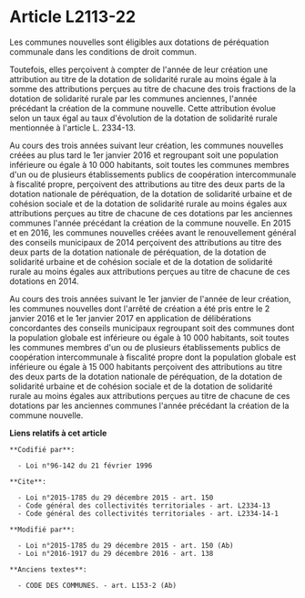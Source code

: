 # Article L2113-22

Les communes nouvelles sont éligibles aux dotations de péréquation communale dans les conditions de droit commun. 

Toutefois, elles perçoivent à compter de l'année de leur création une attribution au titre de la dotation de solidarité
rurale au moins égale à la somme des attributions perçues au titre de chacune des trois fractions de la dotation de
solidarité rurale par les communes anciennes, l'année précédant la création de la commune nouvelle. Cette attribution évolue
selon un taux égal au taux d'évolution de la dotation de solidarité rurale mentionnée à l'article L. 2334-13.

Au cours des trois années suivant leur création, les communes nouvelles créées au plus tard le 1er janvier 2016 et regroupant
soit une population inférieure ou égale à 10 000 habitants, soit toutes les communes membres d'un ou de plusieurs
établissements publics de coopération intercommunale à fiscalité propre, perçoivent des attributions au titre des deux parts
de la dotation nationale de péréquation, de la dotation de solidarité urbaine et de cohésion sociale et de la dotation de
solidarité rurale au moins égales aux attributions perçues au titre de chacune de ces dotations par les anciennes communes
l'année précédant la création de la commune nouvelle. En 2015 et en 2016, les communes nouvelles créées avant le
renouvellement général des conseils municipaux de 2014 perçoivent des attributions au titre des deux parts de la dotation
nationale de péréquation, de la dotation de solidarité urbaine et de cohésion sociale et de la dotation de solidarité rurale
au moins égales aux attributions perçues au titre de chacune de ces dotations en 2014. 

Au cours des trois années suivant le 1er janvier de l'année de leur création, les communes nouvelles dont l'arrêté de
création a été pris entre le 2 janvier 2016 et le 1er janvier 2017 en application de délibérations concordantes des conseils
municipaux regroupant soit des communes dont la population globale est inférieure ou égale à 10 000 habitants, soit toutes
les communes membres d'un ou de plusieurs établissements publics de coopération intercommunale à fiscalité propre dont la
population globale est inférieure ou égale à 15 000 habitants perçoivent des attributions au titre des deux parts de la
dotation nationale de péréquation, de la dotation de solidarité urbaine et de cohésion sociale et de la dotation de
solidarité rurale au moins égales aux attributions perçues au titre de chacune de ces dotations par les anciennes communes
l'année précédant la création de la commune nouvelle.

**Liens relatifs à cet article**

	**Codifié par**:

	  - Loi n°96-142 du 21 février 1996

	**Cite**:

	  - Loi n°2015-1785 du 29 décembre 2015 - art. 150
	  - Code général des collectivités territoriales - art. L2334-13
	  - Code général des collectivités territoriales - art. L2334-14-1

	**Modifié par**:

	  - Loi n°2015-1785 du 29 décembre 2015 - art. 150 (Ab)
	  - Loi n°2016-1917 du 29 décembre 2016 - art. 138

	**Anciens textes**:

	  - CODE DES COMMUNES. - art. L153-2 (Ab)
